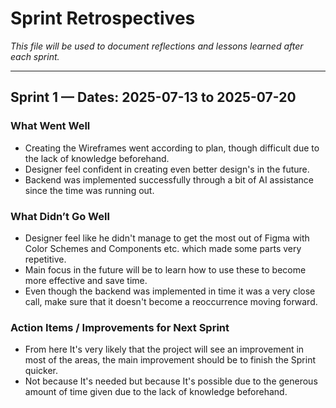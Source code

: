 # Sprint Retrospectives

_This file will be used to document reflections and lessons learned after each sprint._

---

## Sprint 1 — Dates: 2025-07-13 to 2025-07-20

### What Went Well

- Creating the Wireframes went according to plan, though difficult due to the lack of knowledge beforehand.
- Designer feel confident in creating even better design's in the future.
- Backend was implemented successfully through a bit of AI assistance since the time was running out.

### What Didn’t Go Well

- Designer feel like he didn't manage to get the most out of Figma with Color Schemes and Components etc. which made some parts very repetitive.
- Main focus in the future will be to learn how to use these to become more effective and save time.
- Even though the backend was implemented in time it was a very close call, make sure that it doesn't become a reoccurrence moving forward.

### Action Items / Improvements for Next Sprint

- From here It's very likely that the project will see an improvement in most of the areas, the main improvement should be to finish the Sprint quicker.
- Not because It's needed but because It's possible due to the generous amount of time given due to the lack of knowledge beforehand.
